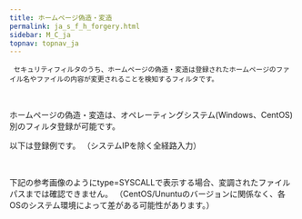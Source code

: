 ```yaml
---
title: ホームページ偽造・変造
permalink: ja_s_f_h_forgery.html
sidebar: M_C_ja
topnav: topnav_ja
---
```


     セキュリティフィルタのうち、ホームページの偽造・変造は登録されたホームページのファイル名やファイルの内容が変更されることを検知するフィルタです。

<br />

<!-- [![image](/docs/images/Manual/common/filter2/security/forgery/1.png){: width="800" }](/docs/images/Manual/common/filter2/security/forgery/1.png){: target="_blank"}-->

ホームページの偽造・変造は、オペレーティングシステム(Windows、CentOS)別のフィルタ登録が可能です。

以下は登録例です。 （システムIPを除く全経路入力）

<!-- [![image](/docs/images/Manual/common/filter2/security/forgery/2.png){: width="800" }](/docs/images/Manual/common/filter2/security/forgery/2.png){: target="_blank"}-->

<br />

下記の参考画像のようにtype=SYSCALLで表示する場合、変調されたファイルパスまでは確認できません。
（CentOS/Ununtuのバージョンに関係なく、各OSのシステム環境によって差がある可能性があります。）
<!-- [![image](/docs/images/Manual/common/filter2/security/forgery/3.png){: width="800" }](/docs/images/Manual/common/filter2/security/forgery/3.png){: target="_blank"}-->

